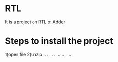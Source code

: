 # RTL
It is a project on RTL of Adder 
# Steps to install the project
1)open file
2)unzip 
..
..
..
..
..
..
..
..


